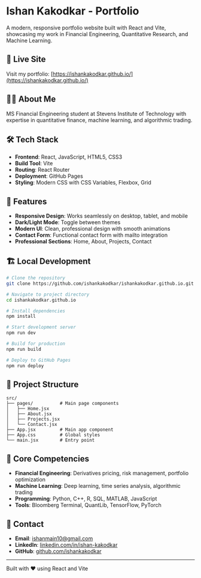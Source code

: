 # Ishan Kakodkar - Portfolio

A modern, responsive portfolio website built with React and Vite, showcasing my work in Financial Engineering, Quantitative Research, and Machine Learning.

## 🚀 Live Site

Visit my portfolio: [https://ishankakodkar.github.io/](https://ishankakodkar.github.io/)

## 👨‍💼 About Me

MS Financial Engineering student at Stevens Institute of Technology with expertise in quantitative finance, machine learning, and algorithmic trading. 

## 🛠️ Tech Stack

- **Frontend**: React, JavaScript, HTML5, CSS3
- **Build Tool**: Vite
- **Routing**: React Router
- **Deployment**: GitHub Pages
- **Styling**: Modern CSS with CSS Variables, Flexbox, Grid

## 📱 Features

- **Responsive Design**: Works seamlessly on desktop, tablet, and mobile
- **Dark/Light Mode**: Toggle between themes
- **Modern UI**: Clean, professional design with smooth animations
- **Contact Form**: Functional contact form with mailto integration
- **Professional Sections**: Home, About, Projects, Contact

## 🏗️ Local Development

```bash
# Clone the repository
git clone https://github.com/ishankakodkar/ishankakodkar.github.io.git

# Navigate to project directory
cd ishankakodkar.github.io

# Install dependencies
npm install

# Start development server
npm run dev

# Build for production
npm run build

# Deploy to GitHub Pages
npm run deploy
```

## 📂 Project Structure

```
src/
├── pages/          # Main page components
│   ├── Home.jsx
│   ├── About.jsx
│   ├── Projects.jsx
│   └── Contact.jsx
├── App.jsx         # Main app component
├── App.css         # Global styles
└── main.jsx        # Entry point
```

## 🎯 Core Competencies

- **Financial Engineering**: Derivatives pricing, risk management, portfolio optimization
- **Machine Learning**: Deep learning, time series analysis, algorithmic trading
- **Programming**: Python, C++, R, SQL, MATLAB, JavaScript
- **Tools**: Bloomberg Terminal, QuantLib, TensorFlow, PyTorch

## 📧 Contact

- **Email**: ishanmain10@gmail.com
- **LinkedIn**: [linkedin.com/in/ishan-kakodkar](https://www.linkedin.com/in/ishan-kakodkar)
- **GitHub**: [github.com/ishankakodkar](https://github.com/ishankakodkar)

---

Built with ❤️ using React and Vite
